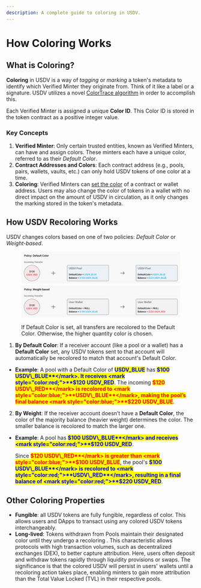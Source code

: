 ```yaml
---
description: A complete guide to coloring in USDV.
---
```


# How Coloring Works

## What is Coloring?

**Coloring** in USDV is a way of _tagging_ or _marking_ a token's metadata to identify which Verified Minter they originate from. Think of it like a label or a signature. USDV utilizes a novel [ColorTrace algorithm](../concepts/coloring.md) in order to accomplish this.&#x20;

Each Verified Minter is assigned a unique **Color ID**. This Color ID is stored in the token contract as a positive integer value.

### Key Concepts

1. **Verified Minter**: Only certain trusted entities, known as Verified Minters, can have and assign colors. These minters each have a unique color, referred to as their _Default Color_.
2. **Contract Addresses and Colors**: Each contract address (e.g., pools, pairs, wallets, vaults, etc.) can only hold USDV tokens of one color at a time.
3. **Coloring**: Verified Minters can [set the color](../verified-minters/setting-default-color.md) of a contract or wallet address. Users may also change the color of tokens in a wallet with no direct impact on the amount of USDV in circulation, as it only changes the marking stored in the token's metadata.

## How USDV Recoloring Works

USDV changes colors based on one of two policies: _Default Color_ or _Weight-based_.

<figure><img src="../.gitbook/assets/recoloring (1).png" alt=""><figcaption><p>If Default Color is set, all transfers are recolored to the Default Color. Otherwise, the higher quantity color is chosen.</p></figcaption></figure>

1. **By Default Color**: If a receiver account (like a pool or a wallet) has a **Default Color** set, any USDV tokens sent to that account will automatically be recolored to match that account's Default Color.

* **Example**: A pool with a Default Color of <mark style="color:blue;">**USDV\_BLUE**</mark> has <mark style="color:blue;">**$100 USDV\_BLUE**</mark>. It receives <mark style="color:red;">**$120 USDV\_RED**</mark>. The incoming <mark style="color:red;">**$120 USDV\_RED**</mark> is recolored to <mark style="color:blue;">**USDV\_BLUE**</mark>, making the pool’s final balance <mark style="color:blue;">**$220 USDV\_BLUE**</mark>.

2. **By Weight**: If the receiver account doesn’t have a **Default Color**, the color of the majority balance (heavier weight) determines the color. The smaller balance is recolored to match the larger one.

*   **Example**: A pool has <mark style="color:blue;">**$100 USDV\_BLUE**</mark> and receives <mark style="color:red;">**$120 USDV\_RED**</mark>.&#x20;

    Since <mark style="color:red;">**$120 USDV\_RED**</mark> is greater than <mark style="color:blue;">**$100 USDV\_BLUE**</mark>, the pool's <mark style="color:blue;">**$100 USDV\_BLUE**</mark> is recolored to <mark style="color:red;">**USDV\_RED**</mark>, resulting in a final balance of <mark style="color:red;">**$220 USDV\_RED**</mark>.

## Other Coloring Properties

* **Fungible**: all USDV tokens are fully fungible, regardless of color. This allows users and DApps to transact using any colored USDV tokens interchangeably.
* **Long-lived**: Tokens withdrawn from Pools maintain their designated color until they undergo a recoloring . This characteristic allows protocols with high transaction volumes, such as decentralized exchanges (DEX), to better capture attribution. Here, users often deposit and withdraw tokens rapidly through liquidity provisions or swaps. The significance is that the colored USDV will persist in users' wallets until a recoloring action takes place, enabling minters to gain more attribution than the Total Value Locked (TVL) in their respective pools.
